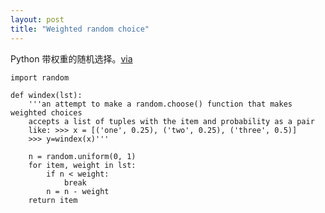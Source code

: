 ```yaml
---
layout: post
title: "Weighted random choice"
---
```


Python 带权重的随机选择。[via](http://code.activestate.com/recipes/117241/)

```
import random

def windex(lst):
    '''an attempt to make a random.choose() function that makes weighted choices
    accepts a list of tuples with the item and probability as a pair
    like: >>> x = [('one', 0.25), ('two', 0.25), ('three', 0.5)]
    >>> y=windex(x)'''

    n = random.uniform(0, 1)
    for item, weight in lst:
        if n < weight:
            break
        n = n - weight
    return item
```


